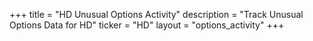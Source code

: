 +++
title = "HD Unusual Options Activity"
description = "Track Unusual Options Data for HD"
ticker = "HD"
layout = "options_activity"
+++

